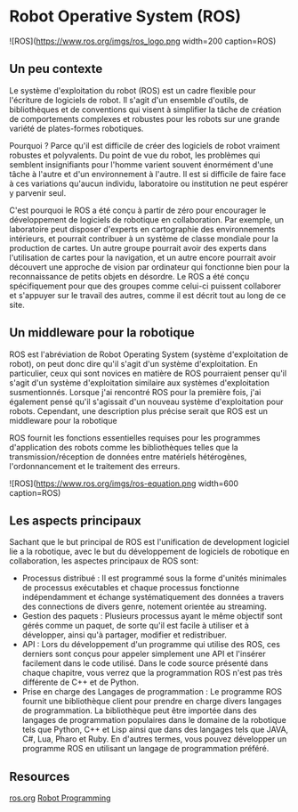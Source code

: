 # Robot Operative System (ROS)
![ROS](https://www.ros.org/imgs/ros_logo.png width=200 caption=ROS)


## Un peu contexte

Le système d'exploitation du robot (ROS) est un cadre flexible pour l'écriture de logiciels de robot. Il s'agit d'un ensemble d'outils, de bibliothèques et de conventions qui visent à simplifier la tâche de création de comportements complexes et robustes pour les robots sur une grande variété de plates-formes robotiques.

Pourquoi ? Parce qu'il est difficile de créer des logiciels de robot vraiment robustes et polyvalents. Du point de vue du robot, les problèmes qui semblent insignifiants pour l'homme varient souvent énormément d'une tâche à l'autre et d'un environnement à l'autre. Il est si difficile de faire face à ces variations qu'aucun individu, laboratoire ou institution ne peut espérer y parvenir seul.

C'est pourquoi le ROS a été conçu à partir de zéro pour encourager le développement de logiciels de robotique en collaboration. Par exemple, un laboratoire peut disposer d'experts en cartographie des environnements intérieurs, et pourrait contribuer à un système de classe mondiale pour la production de cartes. Un autre groupe pourrait avoir des experts dans l'utilisation de cartes pour la navigation, et un autre encore pourrait avoir découvert une approche de vision par ordinateur qui fonctionne bien pour la reconnaissance de petits objets en désordre. Le ROS a été conçu spécifiquement pour que des groupes comme celui-ci puissent collaborer et s'appuyer sur le travail des autres, comme il est décrit tout au long de ce site. 


## Un middleware pour la robotique

ROS est l'abréviation de Robot Operating System (système d'exploitation de robot), on peut donc dire qu'il s'agit d'un système d'exploitation. En particulier, ceux qui sont novices en matière de ROS pourraient penser qu'il s'agit d'un système d'exploitation similaire aux systèmes d'exploitation susmentionnés. Lorsque j'ai rencontré ROS pour la première fois, j'ai également pensé qu'il s'agissait d'un nouveau système d'exploitation pour robots.
Cependant, une description plus précise serait que ROS est un middleware pour la robotique

ROS fournit les fonctions essentielles requises pour les programmes d'application des robots comme les bibliothèques telles que la transmission/réception de données entre matériels hétérogènes, l'ordonnancement et le traitement des erreurs.

![ROS](https://www.ros.org/imgs/ros-equation.png width=600 caption=ROS)


## Les aspects principaux

Sachant que le but principal de ROS est l'unification de development logiciel lie a la robotique, avec le but du développement de logiciels de robotique en collaboration, les aspectes principaux de ROS sont:

- Processus distribué : Il est programmé sous la forme d'unités minimales de processus exécutables et chaque processus fonctionne indépendamment et échange systématiquement des données a travers des connections de divers genre, notement orientée au streaming.
- Gestion des paquets : Plusieurs processus ayant le même objectif sont gérés comme un paquet, de sorte qu'il est facile à utiliser et à développer, ainsi qu'à partager, modifier et redistribuer.
- API : Lors du développement d'un programme qui utilise des ROS, ces derniers sont conçus pour appeler simplement une API et l'insérer facilement dans le code utilisé. Dans le code source présenté dans chaque chapitre, vous verrez que la programmation ROS n'est pas très différente de C++ et de Python.
- Prise en charge des Langages de programmation : Le programme ROS fournit une bibliothèque client pour prendre en charge divers langages de programmation. La bibliothèque peut être importée dans des langages de programmation populaires dans le domaine de la robotique tels que Python, C++ et Lisp ainsi que dans des langages tels que JAVA, C#, Lua, Pharo et Ruby. En d'autres termes, vous pouvez développer un programme ROS en utilisant un langage de programmation préféré.

 

## Resources

[ros.org](https://www.ros.org/about-ros/)
[Robot Programming](https://emanual.robotis.com/docs/en/platform/turtlebot3/learn/#books)



